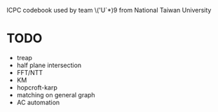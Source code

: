 ICPC codebook used by team \\('U`*)9 from National Taiwan University

# TODO
* treap
* half plane intersection
* FFT/NTT
* KM
* hopcroft-karp
* matching on general graph
* AC automation
